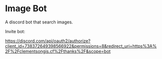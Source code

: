 # Image Bot
A discord bot that search images.

Invite bot:

https://discord.com/api/oauth2/authorize?client_id=738372649398566922&permissions=8&redirect_uri=https%3A%2F%2Fclementsongis.cf%2Fthanks%2F&scope=bot
